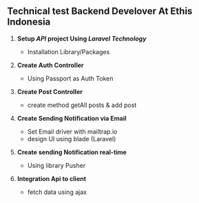 ## Technical test Backend Develover At Ethis Indonesia

1. **Setup _API_ project Using _Laravel Technology_**

    - Installation Library/Packages

2. **Create Auth Controller**

    - Using Passport as Auth Token

3. **Create Post Controller**

    - create method getAll posts & add post

4. **Create Sending Notification via Email**

    - Set Email driver with mailtrap.io
    - design UI using blade (Laravel)

5. **Create sending Notification real-time**

    - Using library Pusher

6. **Integration Api to client**

    - fetch data using ajax
